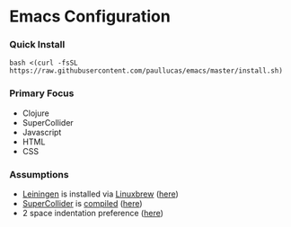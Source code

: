 # Emacs Configuration

### Quick Install
```bash <(curl -fsSL https://raw.githubusercontent.com/paullucas/emacs/master/install.sh)```

### Primary Focus
- Clojure
- SuperCollider
- Javascript
- HTML
- CSS

### Assumptions
- <a href="https://github.com/technomancy/leiningen">Leiningen<a> is installed via <a href="https://github.com/Linuxbrew/brew">Linuxbrew</a> (<a href="https://github.com/paullucas/emacs/blob/master/init.el#L107">here</a>)
- <a href="https://github.com/supercollider/supercollider/">SuperCollider</a> is <a href="http://paullucas.github.io/2016/Supercollider-on-Ubuntu-16.04.html">compiled</a>  (<a href="https://github.com/paullucas/emacs/blob/master/init.el#L118">here</a>)
- 2 space indentation preference (<a href="https://github.com/paullucas/emacs/blob/master/init.el#L173">here</a>)

